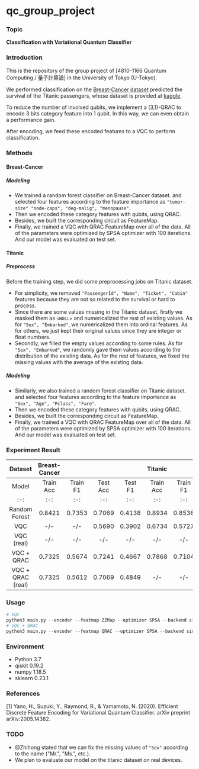 # qc_group_project
### Topic
**Classification with Variational Quantum Classifier**
### Introduction
This is the repository of the group project of \[4810-1166 Quantum Computing / 量子計算論\] in the University of Tokyo (U-Tokyo). 

We performed classification on the [Breast-Cancer dataset](https://archive.ics.uci.edu/ml/datasets/breast+cancer) 
predicted the survival of the Titanic passengers, whose dataset is provided at [kaggle](https://www.kaggle.com/c/titanic).

To reduce the number of involved qubits, 
we implement a (3,1)-QRAC to encode 3 bits category feature into 1 qubit.
In this way, we can even obtain a performance gain.

After encoding, we feed these encoded features to a VQC to perform classification.

### Methods
#### Breast-Cancer

##### Modeling
+ We trained a random forest classifier on Breast-Cancer dataset.
and selected four features according to the feature importance as `"tumor-size" "node-caps", "deg-malig", "menopause"`.
+ Then we encoded these category features with qubits, using QRAC.
+ Besides, we built the corresponding circuit as FeatureMap.
+ Finally, we trained a VQC with QRAC FeatureMap over all of the data. 
All of the parameters were optimized by SPSA optimizer with 100 iterations.
And our model was evaluated on test set. 

#### Titanic

##### Preprocess
Before the training step, we did some preprocessing jobs on Titanic dataset.
+ For simplicity, we removed `"PassengerId", "Name", "Ticket", "Cabin"` features 
because they are not so related to the survival or hard to process.
+ Since there are some values missing in the Titanic dataset, 
firstly we masked them as `<NULL>` and numericalized the rest of existing values.
As for `"Sex", "Embarked"`, we numericalized them into ordinal features.
As for others, we just kept their original values since they are integer or float numbers.
+ Secondly, we filled the empty values according to some rules.
As for `"Sex", "Embarked"`, we randomly gave them values according to the distribution of the existing data.
As for the rest of features, we fixed the missing values with the average of the existing data.

##### Modeling
+ Similarly, we also trained a random forest classifier on Titanic dataset.
and selected four features according to the feature importance as `"Sex", "Age", "Pclass", "Fare"`.
+ Then we encoded these category features with qubits, using QRAC.
+ Besides, we built the corresponding circuit as FeatureMap.
+ Finally, we trained a VQC with QRAC FeatureMap over all of the data. 
All of the parameters were optimized by SPSA optimizer with 100 iterations.
And our model was evaluated on test set. 

### Experiment Result
Dataset | Breast-Cancer | | | | Titanic | | | |
:-: | :-: | :-: | :-: | :-: | :-: | :-: | :-: | :-: |
Model | Train Acc | Train F1 | Test Acc | Test F1 | Train Acc | Train F1 | Test Acc | Test F1 | 
:-: | :-: | :-: | :-: | :-: | :-: | :-: | :-: | :-: |
Random Forest       | 0.8421 | 0.7353 | 0.7069 | 0.4138 | 0.8934 | 0.8536 | 0.7536 |   -/-  |
VQC                 |   -/-  |   -/-  | 0.5690 | 0.3902 | 0.6734 | 0.5727 | 0.6292 |   -/-  |
VQC (real)          |   -/-  |   -/-  |   -/-  |   -/-  |   -/-  |   -/-  |   -/-  |   -/-  |
VQC + QRAC          | 0.7325 | 0.5674 | 0.7241 | 0.4667 | 0.7868 | 0.7104 | 0.7656 |   -/-  |
VQC + QRAC (real)   | 0.7325 | 0.5612 | 0.7069 | 0.4849 |   -/-  |   -/-  |   -/-  |   -/-  |

### Usage
```python
# VQC
python3 main.py --encoder --featmap ZZMap --optimizer SPSA --backend simulator --dataset titanic
# VQC + QRAC
python3 main.py --encoder --featmap QRAC --optimizer SPSA --backend simulator --dataset titanic
```

### Environment
+ Python 3.7
+ qiskit 0.19.2
+ numpy 1.18.5
+ sklearn 0.23.1

### References
\[1\] Yano, H., Suzuki, Y., Raymond, R., & Yamamoto, N. (2020). Efficient Discrete Feature Encoding for Variational Quantum Classifier. arXiv preprint arXiv:2005.14382.

### TODO
+ @Zhihong stated that we can fix the missing values of `"Sex"` according to the name ("Mr.", "Ms.", etc.).
+ We plan to evaluate our model on the titanic dataset on real devices.





